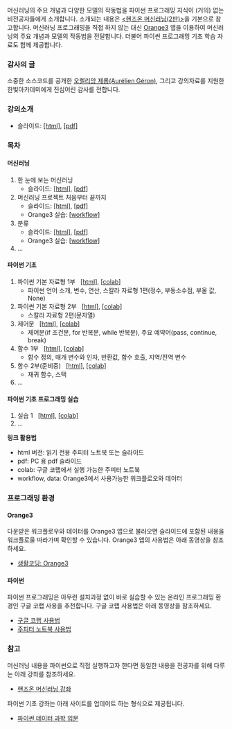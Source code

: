 머신러닝의 주요 개념과 다양한 모델의 작동법을 파이썬 프로그래밍 지식이 (거의) 없는 비전공자들에게 소개합니다.
소개되는 내용은 [&lt;핸즈온 머신러닝(2판)&gt;](https://m.hanbit.co.kr/store/books/book_view.html?p_code=B7033438574)을
기본으로 참고합니다.
머신러닝 프로그래밍을 직접 하지 않는 대신 [Orange3](https://orangedatamining.com/) 앱을 이용하여 머신러닝의 주요 개념과 모델의 작동법을 전달합니다.
더불어 파이썬 프로그래밍 기초 학습 자료도 함께 제공합니다.

### 감사의 글

소중한 소스코드를 공개한 
[오렐리앙 제롱(Aur&eacute;lien G&eacute;ron)](https://github.com/ageron/handson-ml2), 
그리고 강의자료를 지원한 한빛아카데미에게 진심어린 감사를 전합니다.

### 강의소개

* 슬라이드: [[html]](./slides/mlmath00-intro.slides.html), 
    [[pdf]](./slides/mlmath00-intro-slides.pdf)

### 목차

#### 머신러닝

1. 한 눈에 보는 머신러닝
    * 슬라이드: [[html]](./slides/mlmath01.slides.html), 
    [[pdf]](./slides/mlmath01-slides.pdf)
1. 머신러닝 프로젝트 처음부터 끝까지
    * 슬라이드: [[html]](./slides/mlmath02.slides.html), 
    [[pdf]](./slides/mlmath02-slides.pdf)
    * Orange3 실습: <a href="https://raw.githubusercontent.com/codingalzi/handson-ml/master/orange3/housing/housing.zip" download>[workflow]</a>
1. 분류
    * 슬라이드: [[html]](./slides/mlmath03.slides.html), 
    [[pdf]](./slides/mlmath03-slides.pdf)
    * Orange3 실습: <a href="https://raw.githubusercontent.com/codingalzi/handson-ml/master/orange3/iris/iris.zip" download>[workflow]</a>
1. ...

#### 파이썬 기초

1. 파이썬 기본 자료형 1부 &nbsp;
    [[html]](./notebooks/python01.html),
    [[colab]](https://colab.research.google.com/github/codingalzi/mle/blob/master/notebooks/python01.ipynb)
    - 파이썬 언어 소개, 변수, 연산, 스칼라 자료형 1편(정수, 부동소수점, 부울 값, None)
1. 파이썬 기본 자료형 2부 &nbsp;
    [[html]](./notebooks/python02.html),
    [[colab]](https://colab.research.google.com/github/codingalzi/mle/blob/master/notebooks/python02.ipynb)
    - 스칼라 자료형 2편(문자열)
1. 제어문 &nbsp;
    [[html]](./notebooks/python03.html),
    [[colab]](https://colab.research.google.com/github/codingalzi/mle/blob/master/notebooks/python03.ipynb)
    - 제어문(if 조건문, for 반복문, while 반복문), 주요 예약어(pass, continue, break)
1. 함수 1부 &nbsp;
    [[html]](./notebooks/python04.html),
    [[colab]](https://colab.research.google.com/github/codingalzi/mle/blob/master/notebooks/python04.ipynb)
    - 함수 정의, 매개 변수와 인자, 반환값, 함수 호출, 지역/전역 변수
1. 함수 2부(준비중) &nbsp;
    [[html]](./notebooks/python05.html),
    [[colab]](https://colab.research.google.com/github/codingalzi/mle/blob/master/notebooks/python05.ipynb)
    - 재귀 함수, 스택
1. ...

#### 파이썬 기초 프로그래밍 실습

1. 실습 1 &nbsp;
    [[html]](./practices/practice01.html),
    [[colab]](https://colab.research.google.com/github/codingalzi/mle/blob/master/practices/practice01.ipynb)
1. ...

**링크 활용법**

* html 버전: 읽기 전용 주피터 노트북 또는 슬라이드
* pdf: PC 용 pdf 슬라이드
* colab: 구글 코랩에서 실행 가능한 주피터 노트북
* workflow, data: Orange3에서 사용가능한 워크플로오와 데이터

### 프로그래밍 환경

#### Orange3
다운받은 워크플로우와 데이터를 Orange3 앱으로 불러오면 슬라이드에 포함된 내용을 워크플로울 따라가며 확인할 수 있습니다.
Orange3 앱의 사용법은 아래 동영상을 참조하세요.

* [생활코딩: Orange3](https://www.opentutorials.org/course/4549)

#### 파이썬
파이썬 프로그래밍은 아무런 설치과정 없이 바로 실습할 수 있는 온라인 프로그래밍 환경인 구글 코랩 사용을 추천합니다.
구글 코랩 사용법은 아래 동영상을 참조하세요.

* [구글 코랩 사용법](https://www.youtube.com/watch?v=Jb_n90gHdP0)
* [주피터 노트북 사용법](https://www.youtube.com/watch?v=4_-IIfbdR5M&list=PLRYL8FHwJMhD_Wi22JLm2VURrjt_iVX7X&index=2)

### 참고

머신러닝 내용을 파이썬으로 직접 실행하고자 한다면 동일한 내용을 전공자를 위해 다루는 아래 강좌를 참조하세요.

* [핸즈온 머신러닝 강좌](https://codingalzi.github.io/handson-ml/)

파이썬 기초 강좌는 아래 사이트를 업데이트 하는 형식으로 제공됩니다.

* [파이썬 데이터 과학 입문](https://formal.hknu.ac.kr/Gongsu-DataSci/)
